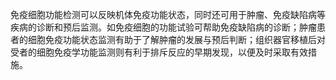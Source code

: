 


免疫细胞功能检测可以反映机体免疫功能状态，同时还可用于肿瘤、免疫缺陷病等疾病的诊断和预后监测。如免疫细胞的功能试验可帮助免疫缺陷病的诊断；肿瘤患者的细胞免疫功能状态监测有助于了解肿瘤的发展与预后判断；组织器官移植后对受者的细胞免疫学功能监测则有利于排斥反应的早期发现，以便及时采取有效措施。
